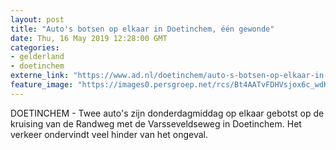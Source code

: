 ```yaml
---
layout: post
title: "Auto's botsen op elkaar in Doetinchem, één gewonde"
date: Thu, 16 May 2019 12:28:00 GMT
categories: 
- gelderland 
- doetinchem 
externe_link: "https://www.ad.nl/doetinchem/auto-s-botsen-op-elkaar-in-doetinchem-een-gewonde~ad096281/"
feature_image: "https://images0.persgroep.net/rcs/Bt4AATvFDHVsjox6c_wdKEZhKAA/diocontent/148518252/_fitwidth/400/?appId=21791a8992982cd8da851550a453bd7f&quality=0.7"
---
```


DOETINCHEM - Twee auto's zijn donderdagmiddag op elkaar gebotst op de kruising van de Randweg met de Varsseveldseweg in Doetinchem. Het verkeer ondervindt veel hinder van het ongeval.
